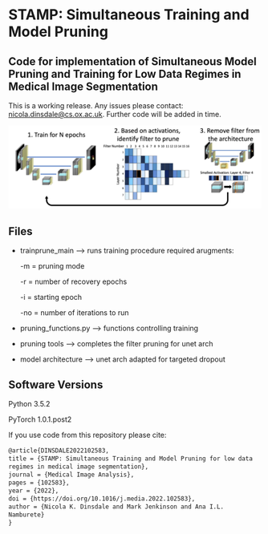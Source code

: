 # STAMP: Simultaneous Training and Model Pruning
## Code for implementation of Simultaneous Model Pruning and Training for Low Data Regimes in Medical Image Segmentation

This is a working release. Any issues please contact: nicola.dinsdale@cs.ox.ac.uk. Further code will be added in time. 

![GitHub Logo](graphical_abs.png)

Files
-----------------
- trainprune_main --> runs training procedure
  required arugments: 
  
    -m = pruning mode
    
    -r = number of recovery epochs
    
    -i = starting epoch
    
    -no = number of iterations to run
   
- pruning_functions.py --> functions controlling training

- pruning tools --> completes the filter pruning for unet arch

- model architecture --> unet arch adapted for targeted dropout
  
 
Software Versions 
-----------------
Python 3.5.2

PyTorch 1.0.1.post2

If you use code from this repository please cite:

```
@article{DINSDALE2022102583,
title = {STAMP: Simultaneous Training and Model Pruning for low data regimes in medical image segmentation},
journal = {Medical Image Analysis},
pages = {102583},
year = {2022},
doi = {https://doi.org/10.1016/j.media.2022.102583},
author = {Nicola K. Dinsdale and Mark Jenkinson and Ana I.L. Namburete}
}


